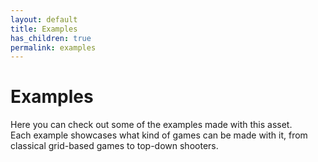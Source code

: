 ```yaml
---
layout: default
title: Examples
has_children: true
permalink: examples
---
```


# Examples
Here you can check out some of the examples made with this asset.  
Each example showcases what kind of games can be made with it, from classical grid-based games to top-down shooters.  